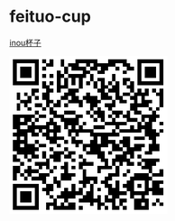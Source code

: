 # feituo-cup

[inou杯子](http://iq9891.github.io/feituo-cup/index.html)


[![inou杯子](code.png)](http://iq9891.github.io/feituo-cup/index.html)